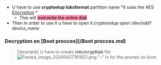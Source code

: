 
- U have to use
	**cryptsetup luksformat** partition name
	*it uses  the AES [Encryption](/Encryption.md) *
	- This will <mark style="background: #FF5582A6;">overwrite the entire disk</mark>
- Then in order to use it u have to open it 
	*cryptesetup open /dev/sdd1 device_name*  

### Decryption on [Boot procces](/Boot procces.md) 

>[!example] U have to create **/etc/crypttab** file 
>![Pasted_image_20240427161821.png](/static/Pasted_image_20240427161821.png)
> "**-**" is for the prompt on boot